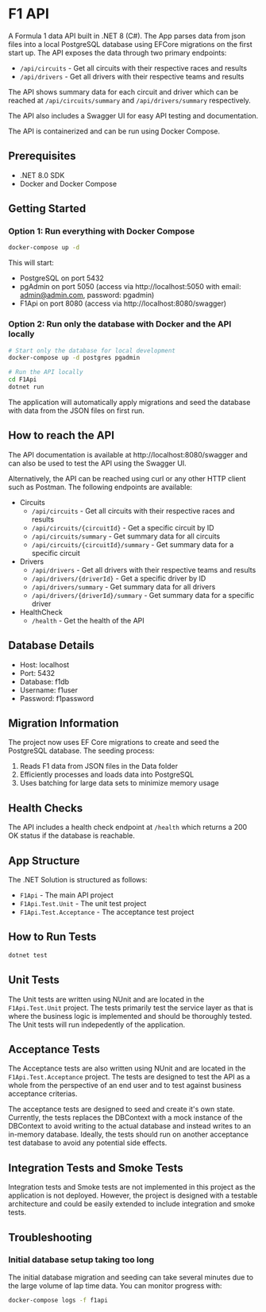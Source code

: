 # F1 API

A Formula 1 data API built in .NET 8 (C#). The App parses data from json files into a local PostgreSQL database using EFCore migrations on the first start up. The API exposes the data through two primary endpoints:

- `/api/circuits` - Get all circuits with their respective races and results
- `/api/drivers` - Get all drivers with their respective teams and results

The API shows summary data for each circuit and driver which can be reached at `/api/circuits/summary` and `/api/drivers/summary` respectively.

The API also includes a Swagger UI for easy API testing and documentation.

The API is containerized and can be run using Docker Compose.

## Prerequisites

- .NET 8.0 SDK
- Docker and Docker Compose

## Getting Started

### Option 1: Run everything with Docker Compose

```bash
docker-compose up -d
```

This will start:
- PostgreSQL on port 5432
- pgAdmin on port 5050 (access via http://localhost:5050 with email: admin@admin.com, password: pgadmin)
- F1Api on port 8080 (access via http://localhost:8080/swagger)

### Option 2: Run only the database with Docker and the API locally

```bash
# Start only the database for local development
docker-compose up -d postgres pgadmin

# Run the API locally
cd F1Api
dotnet run
```

The application will automatically apply migrations and seed the database with data from the JSON files on first run.

## How to reach the API

The API documentation is available at http://localhost:8080/swagger and can also be used to test the API using the Swagger UI.

Alternatively, the API can be reached using curl or any other HTTP client such as Postman. The following endpoints are available:

- Circuits
    - `/api/circuits` - Get all circuits with their respective races and results
    - `/api/circuits/{circuitId}` - Get a specific circuit by ID
    - `/api/circuits/summary` - Get summary data for all circuits
    - `/api/circuits/{circuitId}/summary` - Get summary data for a specific circuit
- Drivers
    - `/api/drivers` - Get all drivers with their respective teams and results
    - `/api/drivers/{driverId}` - Get a specific driver by ID
    - `/api/drivers/summary` - Get summary data for all drivers
    - `/api/drivers/{driverId}/summary` - Get summary data for a specific driver
- HealthCheck
    - `/health` - Get the health of the API

## Database Details

- Host: localhost
- Port: 5432
- Database: f1db
- Username: f1user
- Password: f1password

## Migration Information

The project now uses EF Core migrations to create and seed the PostgreSQL database. The seeding process:

1. Reads F1 data from JSON files in the Data folder
2. Efficiently processes and loads data into PostgreSQL
3. Uses batching for large data sets to minimize memory usage

## Health Checks

The API includes a health check endpoint at `/health` which returns a 200 OK status if the database is reachable.

## App Structure

The .NET Solution is structured as follows:

- `F1Api` - The main API project
- `F1Api.Test.Unit` - The unit test project
- `F1Api.Test.Acceptance` - The acceptance test project

## How to Run Tests

```bash
dotnet test
```

## Unit Tests

The Unit tests are written using NUnit and are located in the `F1Api.Test.Unit` project. The tests primarily test the service layer as that is where the business logic is implemented and should be thoroughly tested. The Unit tests will run indepedently of the application.

## Acceptance Tests

The Acceptance tests are also written using NUnit and are located in the `F1Api.Test.Acceptance` project. The tests are designed to test the API as a whole from the perspective of an end user and to test against business acceptance criterias.

The acceptance tests are designed to seed and create it's own state. Currently, the tests replaces the DBContext with a mock instance of the DBContext to avoid writing to the actual database and instead writes to an in-memory database. Ideally, the tests should run on another acceptance test database to avoid any potential side effects.

## Integration Tests and Smoke Tests

Integration tests and Smoke tests are not implemented in this project as the application is not deployed. However, the project is designed with a testable architecture and could be easily extended to include integration and smoke tests.

## Troubleshooting

### Initial database setup taking too long

The initial database migration and seeding can take several minutes due to the large volume of lap time data. You can monitor progress with:

```bash
docker-compose logs -f f1api
``` 